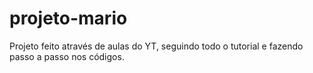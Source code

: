 # projeto-mario

Projeto feito através de aulas do YT, seguindo todo o tutorial e fazendo passo a passo nos códigos.
